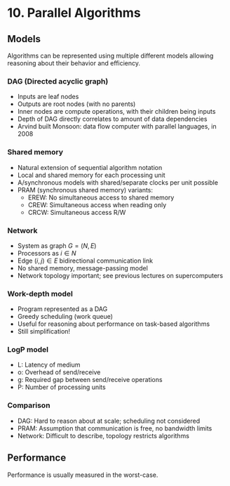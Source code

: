 # 10. Parallel Algorithms
## Models
Algorithms can be represented using multiple different models allowing
reasoning about their behavior and efficiency.

### DAG (Directed acyclic graph)
- Inputs are leaf nodes
- Outputs are root nodes (with no parents)
- Inner nodes are compute operations, with their children being inputs
- Depth of DAG directly correlates to amount of data dependencies
- Arvind built Monsoon: data flow computer with parallel languages, in 2008
  
### Shared memory
- Natural extension of sequential algorithm notation
- Local and shared memory for each processing unit
- A/synchronous models with shared/separate clocks per unit possible
- PRAM (synchronous shared memory) variants:
    - EREW: No simultaneous access to shared memory
    - CREW: Simultaneous access when reading only
    - CRCW: Simultaneous access R/W

### Network
- System as graph $G = (N, E)$
- Processors as $i \in N$
- Edge $(i, j) \in E$ bidirectional communication link
- No shared memory, message-passing model
- Network topology important; see previous lectures on supercomputers

### Work-depth model
- Program represented as a DAG
- Greedy scheduling (work queue)
- Useful for reasoning about performance on task-based algorithms
- Still simplification!

### LogP model
- L: Latency of medium
- o: Overhead of send/receive
- g: Required gap between send/receive operations
- P: Number of processing units

### Comparison
- DAG: Hard to reason about at scale; scheduling not considered
- PRAM: Assumption that communication is free, no bandwidth limits
- Network: Difficult to describe, topology restricts algorithms


## Performance
Performance is usually measured in the worst-case.
